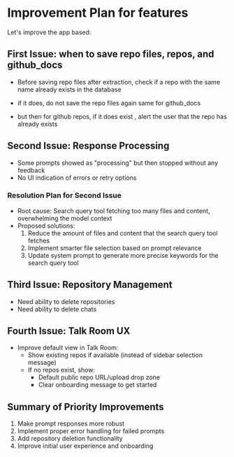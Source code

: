 # Improvement Plan for features

Let's improve the app based:

## First Issue: when to save repo files, repos, and github_docs
- Before saving repo files after extraction, check if a repo with the same name already exists in the database
- if it does, do not save the repo files again same for github_docs
  
- but then for github repos, if it does exist , alert the user that the repo has already exists

## Second Issue: Response Processing
- Some prompts showed as "processing" but then stopped without any feedback
- No UI indication of errors or retry options

### Resolution Plan for Second Issue
- Root cause: Search query tool fetching too many files and content, overwhelming the model context
- Proposed solutions:
  1. Reduce the amount of files and content that the search query tool fetches
  2. Implement smarter file selection based on prompt relevance
  3. Update system prompt to generate more precise keywords for the search query tool

## Third Issue: Repository Management
- Need ability to delete repositories
- Need ability to delete chats

## Fourth Issue: Talk Room UX
- Improve default view in Talk Room:
  - Show existing repos if available (instead of sidebar selection message)
  - If no repos exist, show:
    - Default public repo URL/upload drop zone
    - Clear onboarding message to get started

## Summary of Priority Improvements
1. Make prompt responses more robust
2. Implement proper error handling for failed prompts
3. Add repository deletion functionality
4. Improve initial user experience and onboarding
